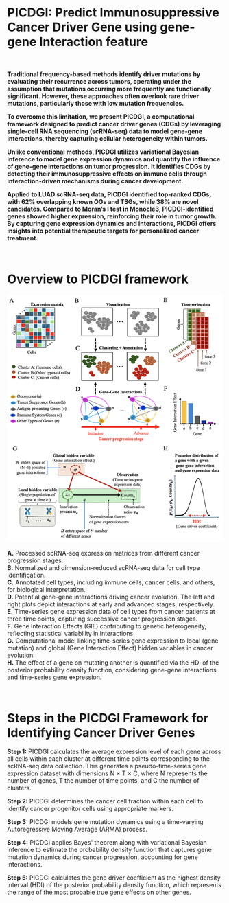 # PICDGI: Predict Immunosuppressive Cancer Driver Gene using gene-gene Interaction feature

$~~$

**Traditional frequency-based methods identify driver mutations by evaluating their recurrence across tumors, operating under the assumption that mutations occurring more frequently are functionally significant. However, these approaches often overlook rare driver mutations, particularly those with low mutation frequencies.**

**To overcome this limitation, we present PICDGI, a computational framework designed to predict cancer driver genes (CDGs) by leveraging single-cell RNA sequencing (scRNA-seq) data to model gene-gene interactions, thereby capturing cellular heterogeneity within tumors.**

**Unlike conventional methods, PICDGI utilizes variational Bayesian inference to model gene expression dynamics and quantify the influence of gene-gene interactions on tumor progression. It identifies CDGs by detecting their immunosuppressive effects on immune cells through interaction-driven mechanisms during cancer development.**

**Applied to LUAD scRNA-seq data, PICDGI identified top-ranked CDGs, with 62% overlapping known OGs and TSGs, while 38% are novel candidates. Compared to Moran’s I test in Monocle3, PICDGI-identified genes showed higher expression, reinforcing their role in tumor growth. By capturing gene expression dynamics and interactions, PICDGI offers insights into potential therapeutic targets for personalized cancer treatment.**

$~~$

# Overview to PICDGI framework

![](Figure/github.png)

**A.** Processed scRNA-seq expression matrices from different cancer progression stages.<br>
**B.** Normalized and dimension-reduced scRNA-seq data for cell type identification.<br>
**C.** Annotated cell types, including immune cells, cancer cells, and others, for biological interpretation.<br>
**D.** Potential gene-gene interactions driving cancer evolution. The left and right plots depict interactions at early and advanced stages, respectively. <br>
**E.** Time-series gene expression data of cell types from cancer patients at three time points, capturing successive cancer progression stages.<br>
**F.** Gene Interaction Effects (GIE) contributing to genetic heterogeneity, reflecting statistical variability in interactions.<br>
**G.** Computational model linking time-series gene expression to local (gene mutation) and global (Gene Interaction Effect) hidden variables in cancer evolution.<br>
**H.** The effect of a gene on mutating another is quantified via the HDI of the posterior probability density function, considering gene-gene interactions and time-series gene expression.<br>

$~~$

# Steps in the PICDGI Framework for Identifying Cancer Driver Genes

**Step 1:** PICDGI calculates the average expression level of each gene across all cells within each cluster at different time points corresponding to the scRNA-seq data collection. This generates a pseudo-time-series gene expression dataset with dimensions N × T × C, where N represents the number of genes, T the number of time points, and C the number of clusters.

**Step 2:** PICDGI determines the cancer cell fraction within each cell to identify cancer progenitor cells using appropriate markers.

**Step 3:** PICDGI models gene mutation dynamics using a time-varying Autoregressive Moving Average (ARMA) process. 

**Step 4:** PICDGI applies Bayes' theorem along with variational Bayesian inference to estimate the probability density function that captures gene mutation dynamics during cancer progression, accounting for gene interactions.

**Step 5:** PICDGI calculates the gene driver coefficient as the highest density interval (HDI) of the posterior probability density function, which represents the range of the most probable true gene effects on other genes.







